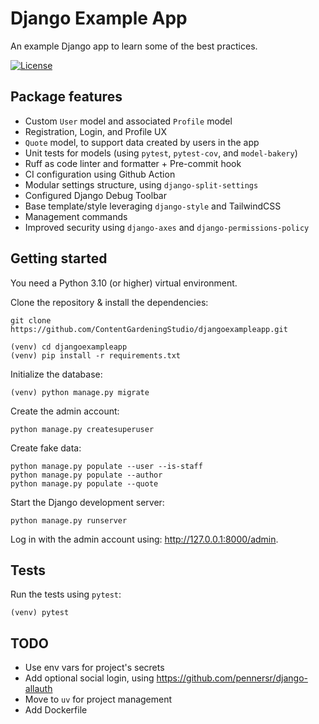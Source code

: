# Django Example App

An example Django app to learn some of the best practices.

[![License](https://img.shields.io/badge/license-MIT-blue.svg)](https://github.com/ContentGardeningStudio/djangoexampleapp/blob/main/LICENSE)

## Package features

- Custom `User` model and associated `Profile` model
- Registration, Login, and Profile UX
- `Quote` model, to support data created by users in the app
- Unit tests for models (using `pytest`, `pytest-cov`, and `model-bakery`)
- Ruff as code linter and formatter + Pre-commit hook
- CI configuration using Github Action
- Modular settings structure, using `django-split-settings`
- Configured Django Debug Toolbar
- Base template/style leveraging `django-style` and TailwindCSS
- Management commands
- Improved security using `django-axes` and `django-permissions-policy`

## Getting started

You need a Python 3.10 (or higher) virtual environment.

Clone the repository & install the dependencies:

```
git clone https://github.com/ContentGardeningStudio/djangoexampleapp.git
```

```
(venv) cd djangoexampleapp
(venv) pip install -r requirements.txt
```

Initialize the database:

```
(venv) python manage.py migrate
```

Create the admin account:

```
python manage.py createsuperuser
```

Create fake data:

```
python manage.py populate --user --is-staff
python manage.py populate --author
python manage.py populate --quote

```

Start the Django development server:

```
python manage.py runserver
```

Log in with the admin account using: http://127.0.0.1:8000/admin.

## Tests

Run the tests using `pytest`:

```
(venv) pytest
```

## TODO

- Use env vars for project's secrets
- Add optional social login, using https://github.com/pennersr/django-allauth
- Move to `uv` for project management
- Add Dockerfile